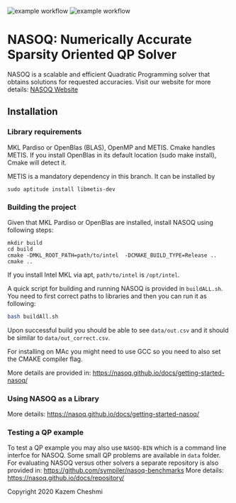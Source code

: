 
![example workflow](https://github.com/sympiler/nasoq/actions/workflows/cmakeUbuntu.yml/badge.svg)
![example workflow](https://github.com/sympiler/nasoq/actions/workflows/cmakeMac.yml/badge.svg)

# NASOQ: Numerically Accurate Sparsity Oriented QP Solver

NASOQ is a scalable and efficient Quadratic Programming solver that 
obtains solutions for requested accuracies. Visit our website for more details: 
[NASOQ Website](https://nasoq.github.io/)




## Installation
### Library requirements
MKL Pardiso or OpenBlas (BLAS), OpenMP and METIS.
Cmake handles METIS.
If you install OpenBlas in its default location (sudo make install), Cmake will detect it.

METIS is a mandatory dependency in this branch. It can be installed by
```
sudo aptitude install libmetis-dev
```

### Building the project
Given that MKL Pardiso or OpenBlas  are installed, install NASOQ using
following steps:
```
mkdir build
cd build
cmake -DMKL_ROOT_PATH=path/to/intel  -DCMAKE_BUILD_TYPE=Release ..
cmake ..
```
If you install Intel MKL via apt, `path/to/intel` is `/opt/intel`.

A quick script for building and running NASOQ is provided in `buildALL.sh`. 
You need to first correct paths to libraries and then you can run it as following:
```bash
bash buildAll.sh
```
Upon successful build you should be able to see `data/out.csv` and 
it should be similar to `data/out_correct.csv`.  

For installing on MAc you might need to use GCC so you need to also set the CMAKE compiler flag.

More details are provided in: https://nasoq.github.io/docs/getting-started-nasoq/

### Using NASOQ as a Library
More details: https://nasoq.github.io/docs/getting-started-nasoq/


### Testing a QP example
To test a QP example you may also use `NASOQ-BIN` which is a command line interfce for NASOQ.
Some small QP problems are available in `data` folder.
For evaluating NASOQ versus other solvers a separate repository is also provided in:
https://github.com/sympiler/nasoq-benchmarks
More details: https://nasoq.github.io/docs/repository/


Copyright 2020 Kazem Cheshmi
